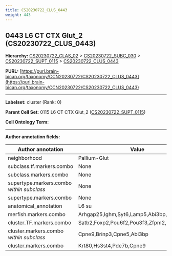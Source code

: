 ```yaml
---
title: CS20230722_CLUS_0443
weight: 443
---
```

## 0443 L6 CT CTX Glut_2 (CS20230722_CLUS_0443)
<b>Hierarchy: </b>
[CS20230722_CLAS_02](../CS20230722_CLAS_02) >
[CS20230722_SUBC_030](../CS20230722_SUBC_030) >
[CS20230722_SUPT_0115](../CS20230722_SUPT_0115) >
[CS20230722_CLUS_0443](../CS20230722_CLUS_0443)

**PURL:** [https://purl.brain-bican.org/taxonomy/CCN20230722/CS20230722_CLUS_0443](https://purl.brain-bican.org/taxonomy/CCN20230722/CS20230722_CLUS_0443)

---


**Labelset:** cluster (Rank: 0)

**Parent Cell Set:** 0115 L6 CT CTX Glut_2 ([CS20230722_SUPT_0115](../CS20230722_SUPT_0115))



**Cell Ontology Term:** 

[MARKER GENES.]: #


---

[TRANSFERRED ANNOTATIONS.]: #


[AUTHOR ANNOTATION FIELDS.]: #


**Author annotation fields:**

| Author annotation | Value |
|-------------------|-------|
|neighborhood|Pallium-Glut|
|subclass.tf.markers.combo|None|
|subclass.markers.combo|None|
|supertype.markers.combo _within subclass_|None|
|supertype.markers.combo|None|
|anatomical_annotation|L6 su|
|merfish.markers.combo|Arhgap25,Ighm,Syt6,Lamp5,Abi3bp,Igfbp6,Fstl5|
|cluster.TF.markers.combo|Satb2,Foxp2,Pou6f2,Pou3f3,Zfpm2,Bcl11b|
|cluster.markers.combo _within subclass_|Cpne9,Brinp3,Cpne5,Abi3bp|
|cluster.markers.combo|Krt80,Hs3st4,Pde7b,Cpne9|
